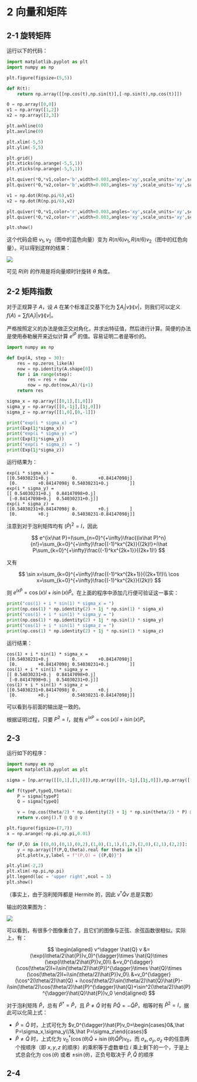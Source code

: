 # 2 向量和矩阵

## 2-1 旋转矩阵

运行以下的代码：

```python
import matplotlib.pyplot as plt
import numpy as np

plt.figure(figsize=(5,5))

def R(t):
    return np.array([[np.cos(t),np.sin(t)],[-np.sin(t),np.cos(t)]])

O = np.array([0,0])
v1 = np.array([1,2])
v2 = np.array([2,3])

plt.axhline(0)
plt.axvline(0)

plt.xlim(-5,5)
plt.ylim(-5,5)

plt.grid()
plt.xticks(np.arange(-5,5,1))
plt.yticks(np.arange(-5,5,1))

plt.quiver(*O,*v1,color='b',width=0.003,angles='xy',scale_units='xy',scale=1)
plt.quiver(*O,*v2,color='b',width=0.003,angles='xy',scale_units='xy',scale=1)

v1 = np.dot(R(np.pi/6),v1)
v2 = np.dot(R(np.pi/6),v2)

plt.quiver(*O,*v1,color='r',width=0.003,angles='xy',scale_units='xy',scale=1)
plt.quiver(*O,*v2,color='r',width=0.003,angles='xy',scale_units='xy',scale=1)

plt.show()
```

这个代码会把 $v_1,v_2$（图中的蓝色向量）变为 $R(\pi/6)v_1,R(\pi/6)v_2$（图中的红色向量）。可以得到这样的结果：

![](fig1.png)

可见 $R(\theta)$ 的作用是将向量顺时针旋转 $\theta$ 角度。

## 2-2 矩阵指数

对于正规算子 $A$，设 $A$ 在某个标准正交基下化为 $\sum A_i|v\rang\lang v|$，则我们可以定义 $f(A)=\sum f(A_i)|v\rang\lang v|$。

严格按照定义的办法是做正交对角化，并求出特征值，然后进行计算。简便的办法是使用泰勒展开来近似计算 $e^{i\hat P}$ 的值。容易证明二者是等价的。

```python
import numpy as np

def Exp(A, step = 30):
    res = np.zeros_like(A)
    now = np.identity(A.shape[0])
    for i in range(step):
        res = res + now
        now = np.dot(now,A)/(i+1)
    return res

sigma_x = np.array([[0,1],[1,0]])
sigma_y = np.array([[0,-1j],[1j,0]])
sigma_z = np.array([[1,0],[0,-1]])

print("exp(i * sigma_x) =")
print(Exp(1j*sigma_x))
print("exp(i * sigma_y) =")
print(Exp(1j*sigma_y))
print("exp(i * sigma_z) = ")
print(Exp(1j*sigma_z))
```

运行结果为：

```
exp(i * sigma_x) =
[[0.54030231+0.j         0.        +0.84147098j]
 [0.        +0.84147098j 0.54030231+0.j        ]]
exp(i * sigma_y) =
[[ 0.54030231+0.j  0.84147098+0.j]
 [-0.84147098+0.j  0.54030231+0.j]]
exp(i * sigma_z) =
[[0.54030231+0.84147098j 0.        +0.j        ]
 [0.        +0.j         0.54030231-0.84147098j]]
```

注意到对于泡利矩阵均有 $(\hat P)^2=I$，因此

$$
e^{ix\hat P}=I\sum_{n=0}^{+\infty}\frac{(ix\hat P)^n}{n!}=\sum_{k=0}^{+\infty}\frac{(-1)^kx^{2k}}{(2k)!}+i\hat P\sum_{k=0}^{+\infty}\frac{(-1)^kx^{2k+1}}{(2k+1)!}
$$

又有

$$
\sin x=\sum_{k=0}^{+\infty}\frac{(-1)^kx^{2k+1}}{(2k+1)!}\\
\cos x=\sum_{k=0}^{+\infty}\frac{(-1)^kx^{2k}}{(2k)!}
$$

则 $e^{ix\hat P}=\cos(x)I+i\sin(x)\hat P$。在上面的程序中添加几行便可验证这一事实：

```python
print("cos(1) + i * sin(1) * sigma_x = ")
print(np.cos(1) * np.identity(2) + 1j * np.sin(1) * sigma_x)
print("cos(1) + i * sin(1) * sigma_y = ")
print(np.cos(1) * np.identity(2) + 1j * np.sin(1) * sigma_y)
print("cos(1) + i * sin(1) * sigma_z = ")
print(np.cos(1) * np.identity(2) + 1j * np.sin(1) * sigma_z)
```

运行结果：

```
cos(1) + i * sin(1) * sigma_x =
[[0.54030231+0.j         0.        +0.84147098j]
 [0.        +0.84147098j 0.54030231+0.j        ]]
cos(1) + i * sin(1) * sigma_y =
[[ 0.54030231+0.j  0.84147098+0.j]
 [-0.84147098+0.j  0.54030231+0.j]]
cos(1) + i * sin(1) * sigma_z =
[[0.54030231+0.84147098j 0.        +0.j        ]
 [0.        +0.j         0.54030231-0.84147098j]]
```

可以看到与前面的输出是一致的。

根据证明过程，只要 $P^2=I$，就有 $e^{ixP}=\cos(x)I+i\sin(x)P$。

## 2-3

运行如下的程序：

```python
import numpy as np
import matplotlib.pyplot as plt

sigma = [np.array([[0,1],[1,0]]),np.array([[0,-1j],[1j,0]]),np.array([[1,0],[0,-1]])]

def f(typeP,typeQ,theta):
    P = sigma[typeP]
    Q = sigma[typeQ]

    v = (np.cos(theta/2) * np.identity(2) + 1j * np.sin(theta/2) * P) @ np.array([1,0])
    return v.conj().T @ Q @ v

plt.figure(figsize=(7,7))
x = np.arange(-np.pi,np.pi,0.01)

for (P,Q) in [(0,0),(0,1),(0,2),(1,0),(1,1),(1,2),(2,0),(2,1),(2,2)]:
    y = np.array([f(P,Q,theta).real for theta in x])
    plt.plot(x,y,label = f"(P,Q) = {(P,Q)}")

plt.ylim(-2,2)
plt.xlim(-np.pi,np.pi)
plt.legend(loc = 'upper right',ncol = 3)
plt.show()
```

（事实上，由于泡利矩阵都是 Hermite 的，因此 $v^\dagger \hat{Q} v$ 总是实数）

输出的效果图为：

![](fig2.png)

可以看到，有很多个图像重合了，且它们的图像与正弦、余弦函数很相似。实际上，有：

$$
\begin{aligned}
v^\dagger \hat{Q} v &= (\exp(i\theta/2\hat{P})v_0)^{\dagger}\times  \hat{Q}\times (\exp(i\theta/2\hat{P})v_0)\\
&=v_0^{\dagger}(\cos(\theta/2)I+i\sin(\theta/2)\hat{P})^{\dagger}\times \hat{Q}\times (\cos(\theta/2)I+i\sin(\theta/2)\hat{P})v_0\\
&=v_0^{\dagger}(\cos^2(\theta/2)\hat{Q} + i\cos(\theta/2)\sin(\theta/2)\hat{Q}\hat{P}-i\sin(\theta/2)\cos(\theta/2)\hat{P}^{\dagger}\hat{Q}+\sin^2(\theta/2)\hat{P}^{\dagger}\hat{Q}\hat{P})v_0
\end{aligned}
$$

对于泡利矩阵 $\hat{P}$，总有 $\hat{P}^{\dagger}=\hat{P}$，且 $\hat{P}\neq \hat{Q}$ 时有 $\hat{P}\hat{Q}=-\hat{Q}\hat{P}$，相等时有 $\hat{P}^2=I$，据此可以化简上式：

- $\hat{P}=\hat{Q}$ 时，上式可化为 $v_0^{\dagger}\hat{P}v_0=\begin{cases}0&,\hat P=\sigma_x,\sigma_y\\1&,\hat P=\sigma_z\end{cases}$
- $\hat P\neq \hat Q$ 时，上式化为 $v_0^{\dagger}(\cos(\theta)\hat Q+i\sin(\theta)\hat Q\hat P)v_0$，而 $\sigma_x,\sigma_y,\sigma_z$ 中的任意两个按顺序（即 $x,y,z$ 的顺序）的乘积等于虚数单位 $i$ 乘上剩下的一个，于是上式总会化为 $\cos(\theta)$ 或者 $\pm \sin(\theta)$，正负号取决于 $\hat P,\hat Q$ 的顺序

## 2-4
